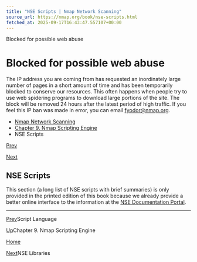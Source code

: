 ```yaml
---
title: "NSE Scripts | Nmap Network Scanning"
source_url: https://nmap.org/book/nse-scripts.html
fetched_at: 2025-09-17T16:43:47.557107+00:00
---
```


Blocked for possible web abuse

Blocked for possible web abuse
==========

The IP address you are coming from has requested an inordinately large number of pages in a short amount of time and has been temporarily blocked to conserve our resources. This often happens when people try to use web spidering programs to download large portions of the site. The block will be removed 24 hours after the latest period of high traffic. If you feel this IP ban was made in error, you can email fyodor@nmap.org.

* [Nmap Network Scanning](https://nmap.org/book/toc.html)
* [Chapter 9. Nmap Scripting Engine](https://nmap.org/book/nse.html)
* NSE Scripts

[Prev](https://nmap.org/book/nse-language.html)

[Next](https://nmap.org/book/nse-library.html)

NSE Scripts
----------

[]()

This section (a long list of NSE scripts with brief summaries) is only provided in the printed edition of this book because we already provide a better online interface to the information at the [NSE Documentation Portal](https://nmap.org/nsedoc/).

---

[Prev](https://nmap.org/book/nse-language.html)Script Language

[Up](https://nmap.org/book/nse.html)Chapter 9. Nmap Scripting Engine

[Home](https://nmap.org/book/toc.html)

[Next](https://nmap.org/book/nse-library.html)NSE Libraries